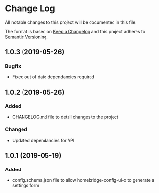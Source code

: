 # Change Log
All notable changes to this project will be documented in this file.

The format is based on [Keep a Changelog](http://keepachangelog.com/)
and this project adheres to [Semantic Versioning](http://semver.org/).

## 1.0.3 (2019-05-26)
### Bugfix
- Fixed out of date dependancies required

## 1.0.2 (2019-05-26)
### Added
- CHANGELOG.md file to detail changes to the project

### Changed
- Updated dependancies for API

## 1.0.1 (2019-05-19)
### Added
- config.schema.json file to allow homebridge-config-ui-x to generate a settings form
